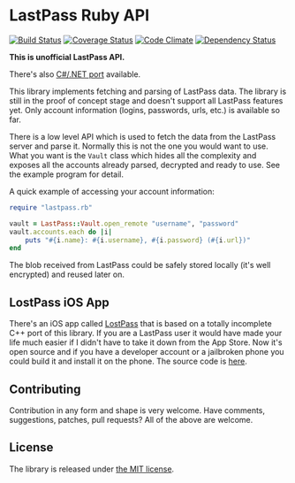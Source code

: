 LastPass Ruby API
=================

[![Build Status](https://travis-ci.org/detunized/lastpass-ruby.png?branch=master)](https://travis-ci.org/detunized/lastpass-ruby)
[![Coverage Status](https://coveralls.io/repos/detunized/lastpass-ruby/badge.png?branch=master)](https://coveralls.io/r/detunized/lastpass-ruby?branch=master)
[![Code Climate](https://codeclimate.com/github/detunized/lastpass-ruby.png)](https://codeclimate.com/github/detunized/lastpass-ruby)
[![Dependency Status](https://gemnasium.com/detunized/lastpass-ruby.png)](https://gemnasium.com/detunized/lastpass-ruby)

**This is unofficial LastPass API.**

There's also [C#/.NET port](https://github.com/detunized/lastpass-sharp) available.

This library implements fetching and parsing of LastPass data.  The library is
still in the proof of concept stage and doesn't support all LastPass features
yet.  Only account information (logins, passwords, urls, etc.) is available so
far.

There is a low level API which is used to fetch the data from the LastPass
server and parse it. Normally this is not the one you would want to use. What
you want is the `Vault` class which hides all the complexity and exposes all
the accounts already parsed, decrypted and ready to use. See the example
program for detail.

A quick example of accessing your account information:

```ruby
require "lastpass.rb"

vault = LastPass::Vault.open_remote "username", "password"
vault.accounts.each do |i|
    puts "#{i.name}: #{i.username}, #{i.password} (#{i.url})"
end
```

The blob received from LastPass could be safely stored locally (it's well
encrypted) and reused later on.


LostPass iOS App
----------------

There's an iOS app called [LostPass](http://detunized.net/lostpass/) that is
based on a totally incomplete C++ port of this library.  If you are a LastPass
user it would have made your life much easier if I didn't have to take it down
from the App Store. Now it's open source and if you have a developer account
or a jailbroken phone you could build it and install it on the phone. The
source code is [here](https://github.com/detunized/LostPass).


Contributing
------------

Contribution in any form and shape is very welcome.  Have comments,
suggestions, patches, pull requests?  All of the above are welcome.


License
-------

The library is released under [the MIT
license](http://www.opensource.org/licenses/mit-license.php).
